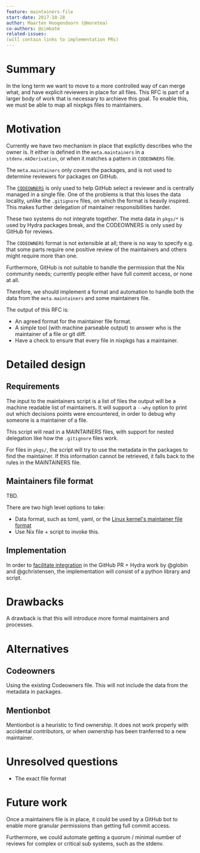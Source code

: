 ```yaml
---
feature: maintainers-file
start-date: 2017-10-28
author: Maarten Hoogendoorn (@moretea)
co-authors: @zimbatm
related-issues: 
(will contain links to implementation PRs)
---
```


# Summary
[summary]: #summary

In the long term we want to move to a more controlled way of can merge what, and have explicit
reviewers in place for all files.
This RFC is part of a larger body of work that is necessary to archieve this goal.
To enable this, we must be able to map all nixpkgs files to maintainers.


# Motivation
[motivation]: #motivation
<!--  Why are we doing this? -->
Currently we have two mechanism in place that explictly describes who the owner is.
It either is defined in the `meta.maintainers` in a `stdenv.mkDerivation`, or when it matches a
pattern in `CODEOWNERS` file.

The `meta.maintainers` only covers the packages, and is not used to determine reviewers
for packages on GitHub.

The [`CODEOWNERS`](https://help.github.com/articles/about-codeowners/)
is only used to help GitHub select a reviewer and is centrally managed in a single file.
One of the problems is that this loses the data locality, unlike the `.gitignore` files, on which
the format is heavily inspired.
This makes further delegation of maintainer responsibilities harder.

These two systems do not integrate together.
The meta data in `pkgs/*` is used by Hydra packages break, and the CODEOWNERS is only used by
GitHub for reviews.

The `CODEOWNERS` format is not extensible at all; there is no way to specify e.g. that some parts
require one positive review of the maintainers and others might require more than one.

Furthermore, GitHub is not suitable to handle the permission that the Nix community needs;
currently people either have full commit access, or none at all.

Therefore, we should implement a format and automation to handle both the data from the
`meta.maintainers` and some maintainers file.

The output of this RFC is:
- An agreed format for the maintainer file format.
- A simple tool (with machine parseable output) to answer who is the maintainer
  of a file or git diff.
- Have a check to ensure that every file in nixpkgs has a maintainer.


# Detailed design
[design]: #detailed-design

<!-- This is the bulk of the RFC. Explain the design in enough detail for somebody
familiar with the ecosystem to understand, and implement.  This should get
into specifics and corner-cases, and include examples of how the feature is
used. -->

## Requirements
The input to the maintainers script is a list of files the output will be a machine readable list
of maintainers. It will support a `--why` option to print out which decisions points were
encountered, in order to debug why someone is a maintainer of a file.

This script will read in a MAINTAINERS files, with support for nested delegation like how the
`.gitignore` files work.

For files in `pkgs/`, the script will try to use the metadata in the packages to find the maintainer.
If this information cannot be retrieved, it falls back to the rules in the MAINTAINERS file.


## Maintainers file format

TBD.

There are two high level options to take:
- Data format, such as toml, yaml, or the
  [Linux kernel's maintainer file format](https://github.com/torvalds/linux/blob/master/MAINTAINERS)
- Use Nix file + script to invoke this.

## Implementation
In order to [facilitate integration](https://github.com/mayflower/nixbot/issues/9)
in the GitHub PR + Hydra work by @globin and @gchristensen,
the implementation will consist of a python library and script.



# Drawbacks
[drawbacks]: #drawbacks

<!-- Why should we *not* do this? -->

A drawback is that this will introduce more formal maintainers and processes.


# Alternatives
[alternatives]: #alternatives

<!-- What other designs have been considered? What is the impact of not doing this?
-->

## Codeowners
Using the existing Codeowners file. This will not include the data from the metadata in packages.

## Mentionbot
Mentionbot is a heuristic to find ownership.
It does not work properly with accidental contributors, or when ownership has been tranferred to a new maintainer.


# Unresolved questions
[unresolved]: #unresolved-questions

<!-- What parts of the design are still TBD or unknowns? -->

- The exact file format


# Future work
[future]: #future-work
<!-- What future work, if any, would be implied or impacted by this feature
without being directly part of the work? -->
Once a maintainers file is in place, it could be used by a GitHub bot to
enable more granular permissions than getting full commit access.

Furthermore, we could automate getting a quorum / minimal number of reviews
for complex or critical sub systems, such as the stdenv.
